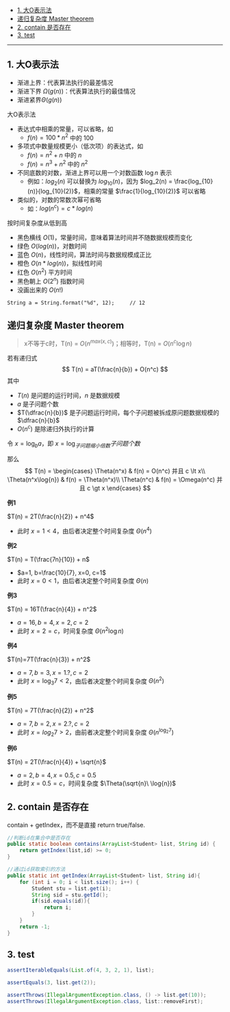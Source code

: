 - [1. 大O表示法](#1-大o表示法)
- [递归复杂度 Master theorem](#递归复杂度-master-theorem)
- [2. contain 是否存在](#2-contain-是否存在)
- [3. test](#3-test)


---
## 1. 大O表示法

- 渐进上界：代表算法执行的最差情况
- 渐进下界 $\Omega(g(n))$：代表算法执行的最佳情况
- 渐进紧界$\Theta(g(n))$

大O表示法
* 表达式中相乘的常量，可以省略，如
  * $f(n) = 100*n^2$ 中的 $100$
* 多项式中数量规模更小（低次项）的表达式，如
  * $f(n)=n^2+n$ 中的 $n$
  * $f(n) = n^3 + n^2$ 中的 $n^2$
* 不同底数的对数，渐进上界可以用一个对数函数 $\log n$ 表示
  * 例如：$log_2(n)$ 可以替换为 $log_{10}(n)$，因为 $log_2(n) = \frac{log_{10}(n)}{log_{10}(2)}$，相乘的常量 $\frac{1}{log_{10}(2)}$ 可以省略
* 类似的，对数的常数次幂可省略
  * 如：$log(n^c) = c * log(n)$ 


 按时间复杂度从低到高

* 黑色横线 $O(1)$，常量时间，意味着算法时间并不随数据规模而变化
* 绿色 $O(log(n))$，对数时间
* 蓝色 $O(n)$，线性时间，算法时间与数据规模成正比
* 橙色 $O(n*log(n))$，拟线性时间
* 红色 $O(n^2)$ 平方时间
* 黑色朝上 $O(2^n)$ 指数时间
* 没画出来的 $O(n!)$

```
String a = String.format("%d", 12);     // 12
```

## 递归复杂度 Master theorem

> x不等于c时，T(n) = $O(n^{max(x,c)})$；相等时，T(n) = $O(n^c \log n)$

若有递归式
$$
T(n) = aT(\frac{n}{b}) + O(n^c)
$$
其中

* $T(n)$ 是问题的运行时间，$n$ 是数据规模
* $a$ 是子问题个数
* $T(\dfrac{n}{b})$ 是子问题运行时间，每个子问题被拆成原问题数据规模的 $\dfrac{n}{b}$
* $O(n^c)$ 是除递归外执行的计算

令 $x = \log_{b}{a}$，即 $x = \log_{子问题缩小倍数}{子问题个数}$

那么
$$
T(n) = 
\begin{cases}
\Theta(n^x) & f(n) = O(n^c) 并且 c \lt x\\
\Theta(n^x\log{n}) & f(n) = \Theta(n^x)\\
\Theta(n^c) & f(n) = \Omega(n^c) 并且 c \gt x
\end{cases}
$$



**例1**

$T(n) = 2T(\frac{n}{2}) + n^4$ 

* 此时 $x = 1 < 4$，由后者决定整个时间复杂度 $\Theta(n^4)$


**例2**

$T(n) = T(\frac{7n}{10}) + n$

* $a=1, b=\frac{10}{7}, x=0, c=1$
* 此时 $x = 0 < 1$，由后者决定整个时间复杂度 $\Theta(n)$



**例3**

$T(n) = 16T(\frac{n}{4}) + n^2$

* $a=16, b=4, x=2, c=2$
* 此时 $x=2 = c$，时间复杂度 $\Theta(n^2 \log{n})$



**例4**

$T(n)=7T(\frac{n}{3}) + n^2$

* $a=7, b=3, x=1.?, c=2$
* 此时 $x = \log_{3}{7} < 2$，由后者决定整个时间复杂度 $\Theta(n^2)$



**例5**

$T(n) = 7T(\frac{n}{2}) + n^2$

* $a=7, b=2, x=2.?, c=2$
* 此时 $x = log_2{7} > 2$，由前者决定整个时间复杂度 $\Theta(n^{\log_2{7}})$



**例6**

$T(n) = 2T(\frac{n}{4}) + \sqrt{n}$

* $a=2, b=4, x = 0.5, c=0.5$
* 此时 $x = 0.5 = c$，时间复杂度 $\Theta(\sqrt{n}\ \log{n})$



## 2. contain 是否存在

contain + getIndex，而不是直接 return true/false.
```java
//判断id在集合中是否存在
public static boolean contains(ArrayList<Student> list, String id) {
    return getIndex(list,id) >= 0;
}

//通过id获取索引的方法
public static int getIndex(ArrayList<Student> list, String id){
    for (int i = 0; i < list.size(); i++) {
        Student stu = list.get(i);
        String sid = stu.getId();
        if(sid.equals(id)){
            return i;
        }
    }
    return -1;
}
```

## 3. test

```java
assertIterableEquals(List.of(4, 3, 2, 1), list);

assertEquals(3, list.get(2));

assertThrows(IllegalArgumentException.class, () -> list.get(10));
assertThrows(IllegalArgumentException.class, list::removeFirst);
```